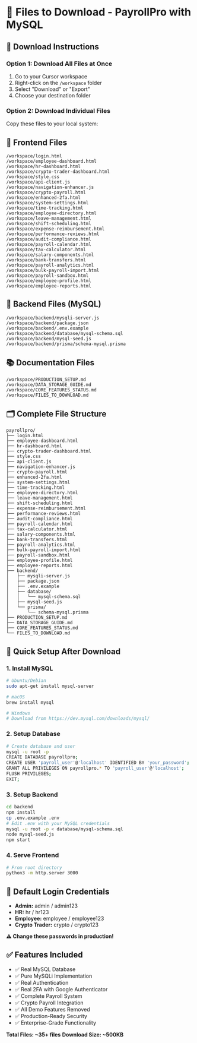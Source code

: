# 📁 **Files to Download - PayrollPro with MySQL**

## 🎯 **Download Instructions**

### **Option 1: Download All Files at Once**
1. Go to your Cursor workspace
2. Right-click on the `/workspace` folder
3. Select "Download" or "Export"
4. Choose your destination folder

### **Option 2: Download Individual Files**
Copy these files to your local system:

## 📂 **Frontend Files**
```
/workspace/login.html
/workspace/employee-dashboard.html
/workspace/hr-dashboard.html
/workspace/crypto-trader-dashboard.html
/workspace/style.css
/workspace/api-client.js
/workspace/navigation-enhancer.js
/workspace/crypto-payroll.html
/workspace/enhanced-2fa.html
/workspace/system-settings.html
/workspace/time-tracking.html
/workspace/employee-directory.html
/workspace/leave-management.html
/workspace/shift-scheduling.html
/workspace/expense-reimbursement.html
/workspace/performance-reviews.html
/workspace/audit-compliance.html
/workspace/payroll-calendar.html
/workspace/tax-calculator.html
/workspace/salary-components.html
/workspace/bank-transfers.html
/workspace/payroll-analytics.html
/workspace/bulk-payroll-import.html
/workspace/payroll-sandbox.html
/workspace/employee-profile.html
/workspace/employee-reports.html
```

## 🔧 **Backend Files (MySQL)**
```
/workspace/backend/mysqli-server.js
/workspace/backend/package.json
/workspace/backend/.env.example
/workspace/backend/database/mysql-schema.sql
/workspace/backend/mysql-seed.js
/workspace/backend/prisma/schema-mysql.prisma
```

## 📚 **Documentation Files**
```
/workspace/PRODUCTION_SETUP.md
/workspace/DATA_STORAGE_GUIDE.md
/workspace/CORE_FEATURES_STATUS.md
/workspace/FILES_TO_DOWNLOAD.md
```

## 🗂️ **Complete File Structure**
```
payrollpro/
├── login.html
├── employee-dashboard.html
├── hr-dashboard.html
├── crypto-trader-dashboard.html
├── style.css
├── api-client.js
├── navigation-enhancer.js
├── crypto-payroll.html
├── enhanced-2fa.html
├── system-settings.html
├── time-tracking.html
├── employee-directory.html
├── leave-management.html
├── shift-scheduling.html
├── expense-reimbursement.html
├── performance-reviews.html
├── audit-compliance.html
├── payroll-calendar.html
├── tax-calculator.html
├── salary-components.html
├── bank-transfers.html
├── payroll-analytics.html
├── bulk-payroll-import.html
├── payroll-sandbox.html
├── employee-profile.html
├── employee-reports.html
├── backend/
│   ├── mysqli-server.js
│   ├── package.json
│   ├── .env.example
│   ├── database/
│   │   └── mysql-schema.sql
│   ├── mysql-seed.js
│   └── prisma/
│       └── schema-mysql.prisma
├── PRODUCTION_SETUP.md
├── DATA_STORAGE_GUIDE.md
├── CORE_FEATURES_STATUS.md
└── FILES_TO_DOWNLOAD.md
```

## 🚀 **Quick Setup After Download**

### **1. Install MySQL**
```bash
# Ubuntu/Debian
sudo apt-get install mysql-server

# macOS
brew install mysql

# Windows
# Download from https://dev.mysql.com/downloads/mysql/
```

### **2. Setup Database**
```bash
# Create database and user
mysql -u root -p
CREATE DATABASE payrollpro;
CREATE USER 'payroll_user'@'localhost' IDENTIFIED BY 'your_password';
GRANT ALL PRIVILEGES ON payrollpro.* TO 'payroll_user'@'localhost';
FLUSH PRIVILEGES;
EXIT;
```

### **3. Setup Backend**
```bash
cd backend
npm install
cp .env.example .env
# Edit .env with your MySQL credentials
mysql -u root -p < database/mysql-schema.sql
node mysql-seed.js
npm start
```

### **4. Serve Frontend**
```bash
# From root directory
python3 -m http.server 3000
```

## 🔐 **Default Login Credentials**
- **Admin:** admin / admin123
- **HR:** hr / hr123
- **Employee:** employee / employee123
- **Crypto Trader:** crypto / crypto123

**⚠️ Change these passwords in production!**

## ✅ **Features Included**
- ✅ Real MySQL Database
- ✅ Pure MySQLi Implementation
- ✅ Real Authentication
- ✅ Real 2FA with Google Authenticator
- ✅ Complete Payroll System
- ✅ Crypto Payroll Integration
- ✅ All Demo Features Removed
- ✅ Production-Ready Security
- ✅ Enterprise-Grade Functionality

**Total Files: ~35+ files**
**Download Size: ~500KB**
